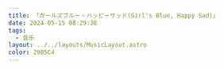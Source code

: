```yaml
---
title: 「ガールズブルー・ハッピーサッド(Girl's Blue, Happy Sad)」
date: 2024-05-15 08:29:38
tags: 
  - 音乐
layout: ../../layouts/MusicLayout.astro
color: 29B5C4
---
```

<div id="albums">
    <div id="三月のパンタシア">
        <script>
            const ap = new APlayer({
                container: document.getElementById('aplayer'),
                mini: false,
                autoplay: false,
                theme: '#29B5C4',
                loop: 'all',
                order: 'random',
                preload: 'auto',
                volume: 0.3,
                mutex: true,
                listFolded: false,
                listMaxHeight: 90,
                audio: [
                    {
                        name: '三月がずっと続けばいい(三月能一直继续下去就好了)',
                        artist: '三月のパンタシア',
                        url: 'https://github.com/Resalia/music2/raw/master/%E4%B8%89%E6%9C%88%E3%81%AE%E3%83%91%E3%83%B3%E3%82%BF%E3%82%B7%E3%82%A2/%E3%82%AC%E3%83%BC%E3%83%AB%E3%82%BA%E3%83%96%E3%83%AB%E3%83%BC%E3%83%BB%E3%83%8F%E3%83%83%E3%83%94%E3%83%BC%E3%82%B5%E3%83%83%E3%83%89/01.%E4%B8%89%E6%9C%88%E3%81%8C%E3%81%9A%E3%81%A3%E3%81%A8%E7%B6%9A%E3%81%91%E3%81%B0%E3%81%84%E3%81%84.flac',
                        cover: '/images/ガールズブルー・ハッピーサッド.jpg'
                    },
                    {
                        name: 'ピンクレモネード(アニメ「ベルゼブブ嬢のお気に召すまま。」OP)',
                        artist: '三月のパンタシア',
                        url: 'https://github.com/Resalia/music2/raw/master/%E4%B8%89%E6%9C%88%E3%81%AE%E3%83%91%E3%83%B3%E3%82%BF%E3%82%B7%E3%82%A2/%E3%82%AC%E3%83%BC%E3%83%AB%E3%82%BA%E3%83%96%E3%83%AB%E3%83%BC%E3%83%BB%E3%83%8F%E3%83%83%E3%83%94%E3%83%BC%E3%82%B5%E3%83%83%E3%83%89/02.%E3%83%94%E3%83%B3%E3%82%AF%E3%83%AC%E3%83%A2%E3%83%8D%E3%83%BC%E3%83%89.flac',
                        cover: '/images/ガールズブルー・ハッピーサッド.jpg'
                    },
                    {
                        name: '風の声を聴きながら(聆听风的声音)',
                        artist: '三月のパンタシア',
                        url: 'https://github.com/Resalia/music2/raw/master/%E4%B8%89%E6%9C%88%E3%81%AE%E3%83%91%E3%83%B3%E3%82%BF%E3%82%B7%E3%82%A2/%E3%82%AC%E3%83%BC%E3%83%AB%E3%82%BA%E3%83%96%E3%83%AB%E3%83%BC%E3%83%BB%E3%83%8F%E3%83%83%E3%83%94%E3%83%BC%E3%82%B5%E3%83%83%E3%83%89/03.%E9%A2%A8%E3%81%AE%E5%A3%B0%E3%82%92%E8%81%B4%E3%81%8D%E3%81%AA%E3%81%8C%E3%82%89.flac',
                        cover: '/images/ガールズブルー・ハッピーサッド.jpg'
                    },
                    {
                        name: 'パステルレイン(粉笔雨)',
                        artist: '三月のパンタシア',
                        url: 'https://github.com/Resalia/music2/raw/master/%E4%B8%89%E6%9C%88%E3%81%AE%E3%83%91%E3%83%B3%E3%82%BF%E3%82%B7%E3%82%A2/%E3%82%AC%E3%83%BC%E3%83%AB%E3%82%BA%E3%83%96%E3%83%AB%E3%83%BC%E3%83%BB%E3%83%8F%E3%83%83%E3%83%94%E3%83%BC%E3%82%B5%E3%83%83%E3%83%89/04.%E3%83%91%E3%82%B9%E3%83%86%E3%83%AB%E3%83%AC%E3%82%A4%E3%83%B3.flac',
                        cover: '/images/ガールズブルー・ハッピーサッド.jpg'
                    },
                    {
                        name: '青春なんていらないわ(无需青春)',
                        artist: '三月のパンタシア',
                        url: 'https://github.com/Resalia/music2/raw/master/%E4%B8%89%E6%9C%88%E3%81%AE%E3%83%91%E3%83%B3%E3%82%BF%E3%82%B7%E3%82%A2/%E3%82%AC%E3%83%BC%E3%83%AB%E3%82%BA%E3%83%96%E3%83%AB%E3%83%BC%E3%83%BB%E3%83%8F%E3%83%83%E3%83%94%E3%83%BC%E3%82%B5%E3%83%83%E3%83%89/05.%E9%9D%92%E6%98%A5%E3%81%AA%E3%82%93%E3%81%A6%E3%81%84%E3%82%89%E3%81%AA%E3%81%84%E3%82%8F.flac',
                        cover: '/images/ガールズブルー・ハッピーサッド.jpg'
                    },
                    {
                        name: 'ソーダアイス',
                        artist: '三月のパンタシア',
                        url: 'https://github.com/Resalia/music2/raw/master/%E4%B8%89%E6%9C%88%E3%81%AE%E3%83%91%E3%83%B3%E3%82%BF%E3%82%B7%E3%82%A2/%E3%82%AC%E3%83%BC%E3%83%AB%E3%82%BA%E3%83%96%E3%83%AB%E3%83%BC%E3%83%BB%E3%83%8F%E3%83%83%E3%83%94%E3%83%BC%E3%82%B5%E3%83%83%E3%83%89/06.%E3%82%BD%E3%83%BC%E3%83%80%E3%82%A2%E3%82%A4%E3%82%B9.flac',
                        cover: '/images/ガールズブルー・ハッピーサッド.jpg'
                    },
                    {
                        name: 'ビタースイート',
                        artist: '三月のパンタシア',
                        url: 'https://github.com/Resalia/music2/raw/master/%E4%B8%89%E6%9C%88%E3%81%AE%E3%83%91%E3%83%B3%E3%82%BF%E3%82%B7%E3%82%A2/%E3%82%AC%E3%83%BC%E3%83%AB%E3%82%BA%E3%83%96%E3%83%AB%E3%83%BC%E3%83%BB%E3%83%8F%E3%83%83%E3%83%94%E3%83%BC%E3%82%B5%E3%83%83%E3%83%89/07.%E3%83%93%E3%82%BF%E3%83%BC%E3%82%B9%E3%82%A4%E3%83%BC%E3%83%88.flac',
                        cover: '/images/ガールズブルー・ハッピーサッド.jpg'
                    },
                    {
                        name: 'ラフスケッチ(粗略草图)',
                        artist: '三月のパンタシア',
                        url: 'https://github.com/Resalia/music2/raw/master/%E4%B8%89%E6%9C%88%E3%81%AE%E3%83%91%E3%83%B3%E3%82%BF%E3%82%B7%E3%82%A2/%E3%82%AC%E3%83%BC%E3%83%AB%E3%82%BA%E3%83%96%E3%83%AB%E3%83%BC%E3%83%BB%E3%83%8F%E3%83%83%E3%83%94%E3%83%BC%E3%82%B5%E3%83%83%E3%83%89/08.%E3%83%A9%E3%83%95%E3%82%B9%E3%82%B1%E3%83%83%E3%83%81.flac',
                        cover: '/images/ガールズブルー・ハッピーサッド.jpg'
                    },
                    {
                        name: 'ルビコン(TV动画《Re:CREATORS》ED2)',
                        artist: '三月のパンタシア',
                        url: 'https://github.com/Resalia/music2/raw/master/%E4%B8%89%E6%9C%88%E3%81%AE%E3%83%91%E3%83%B3%E3%82%BF%E3%82%B7%E3%82%A2/%E3%82%AC%E3%83%BC%E3%83%AB%E3%82%BA%E3%83%96%E3%83%AB%E3%83%BC%E3%83%BB%E3%83%8F%E3%83%83%E3%83%94%E3%83%BC%E3%82%B5%E3%83%83%E3%83%89/09.%E3%83%AB%E3%83%93%E3%82%B3%E3%83%B3.flac',
                        cover: '/images/ガールズブルー・ハッピーサッド.jpg'
                    },
                    {
                        name: '街路、ライトの灯りだけ(只有街道上，一片灯火通明)',
                        artist: '三月のパンタシア',
                        url: 'https://github.com/Resalia/music2/raw/master/%E4%B8%89%E6%9C%88%E3%81%AE%E3%83%91%E3%83%B3%E3%82%BF%E3%82%B7%E3%82%A2/%E3%82%AC%E3%83%BC%E3%83%AB%E3%82%BA%E3%83%96%E3%83%AB%E3%83%BC%E3%83%BB%E3%83%8F%E3%83%83%E3%83%94%E3%83%BC%E3%82%B5%E3%83%83%E3%83%89/10.%E8%A1%97%E8%B7%AF%E3%80%81%E3%83%A9%E3%82%A4%E3%83%88%E3%81%AE%E7%81%AF%E3%82%8A%E3%81%A0%E3%81%91.flac',
                        cover: '/images/ガールズブルー・ハッピーサッド.jpg'
                    },
                    {
                        name: 'コラージュ',
                        artist: '三月のパンタシア',
                        url: 'https://github.com/Resalia/music2/raw/master/%E4%B8%89%E6%9C%88%E3%81%AE%E3%83%91%E3%83%B3%E3%82%BF%E3%82%B7%E3%82%A2/%E3%82%AC%E3%83%BC%E3%83%AB%E3%82%BA%E3%83%96%E3%83%AB%E3%83%BC%E3%83%BB%E3%83%8F%E3%83%83%E3%83%94%E3%83%BC%E3%82%B5%E3%83%83%E3%83%89/11.%E3%82%B3%E3%83%A9%E3%83%BC%E3%82%B8%E3%83%A5.flac',
                        cover: '/images/ガールズブルー・ハッピーサッド.jpg'
                    },
                    {
                        name: '東京',
                        artist: '三月のパンタシア',
                        url: 'https://github.com/Resalia/music2/raw/master/%E4%B8%89%E6%9C%88%E3%81%AE%E3%83%91%E3%83%B3%E3%82%BF%E3%82%B7%E3%82%A2/%E3%82%AC%E3%83%BC%E3%83%AB%E3%82%BA%E3%83%96%E3%83%AB%E3%83%BC%E3%83%BB%E3%83%8F%E3%83%83%E3%83%94%E3%83%BC%E3%82%B5%E3%83%83%E3%83%89/12.%E6%9D%B1%E4%BA%AC.flac',
                        cover: '/images/ガールズブルー・ハッピーサッド.jpg'
                    }
                ]
            });
        </script>
    </div>
</div>
